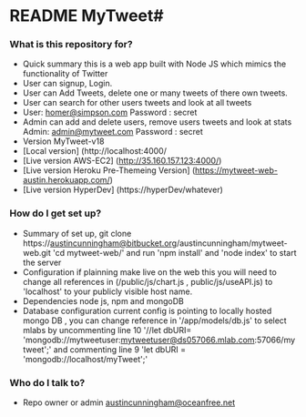 # README MyTweet#


### What is this repository for? ###

* Quick summary this is a web app built with Node JS which mimics the functionality of Twitter 
* User can signup, Login. 
* User can Add Tweets, delete one or many tweets of there own tweets.
* User can search for other users tweets and look at all tweets
* User: homer@simpson.com
  Password : secret
* Admin can add and delete users, remove users tweets and look at stats
  Admin: admin@mytweet.com
  Password : secret
* Version MyTweet-v18
* [Local version] (http://localhost:4000/
* [Live version AWS-EC2] (http://35.160.157.123:4000/)
* [Live version Heroku Pre-Themeing Version] (https://mytweet-web-austin.herokuapp.com/)
* [Live version HyperDev] (https://hyperDev/whatever)

### How do I get set up? ###

* Summary of set up, git clone https://austincunningham@bitbucket.org/austincunningham/mytweet-web.git
  'cd mytweet-web/' and run 'npm install' and 'node index' to start the server
* Configuration if plainning make live on the web this you will need to change all references in 
(/public/js/chart.js , public/js/useAPI.js) to 'localhost' to your publicly visible host name.   
* Dependencies node js, npm and mongoDB
* Database configuration current config is pointing to locally hosted mongo DB , you can change reference in 
'/app/models/db.js' to select mlabs by uncommenting line 10 
'//let dbURI= 'mongodb://mytweetuser:mytweetuser@ds057066.mlab.com:57066/mytweet';'
and commenting line 9
'let dbURI = 'mongodb://localhost/myTweet';'

### Who do I talk to? ###

* Repo owner or admin austincunningham@oceanfree.net
